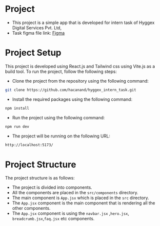 # Project 
- This project is a simple app that is developed for intern task of Hyggex Digital Services Pvt. Ltd,
- Task figma file link: [Figma](https://www.figma.com/file/Aj8hzPAAd25ViQ9GQGlZzI/Untitled-(Copy)?type=design&node-id=0%3A1&mode=design&t=doWokKqxBCbaePO5-1)

# Project Setup
This project is developed using React.js and Tailwind css using Vite.js as a build tool. To run the project, follow the following steps:

- Clone the project from the repository using the following command:
```bash
git clone https://github.com/hacanand/hyggex_intern_task.git
```
- Install the required packages using the following command:
```bash
npm install
```
- Run the project using the following command:
```bash
npm run dev
```
- The project will be running on the following URL:
```bash
http://localhost:5173/
```

# Project Structure
The project structure is as follows:
- The project is divided into components.
- All the components are placed in the `src/components` directory.
- The main component is `App.jsx` which is placed in the `src` directory.
- The `App.jsx` component is the main component that is rendering all the other components.
- The `App.jsx` component is using the `navbar.jsx` ,`hero.jsx`, `breadcrumb.jsx`,`faq.jsx` etc components.


 